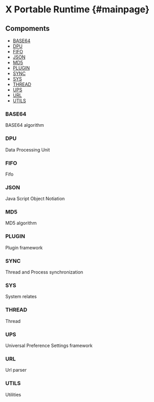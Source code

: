 X Portable Runtime {#mainpage}
==================

## Compoments

* [BASE64](#m_base64)
* [DPU](#m_dpu)
* [FIFO](#m_fifo)
* [JSON](#m_json)
* [MD5](#m_md5)
* [PLUGIN](#m_plugin)
* [SYNC](#m_sync)
* [SYS](#m_sys)
* [THREAD](#m_thread)
* [UPS](#m_ups)
* [URL](#m_url)
* [UTILS](#m_utils)

### <a id="m_base64"></a>BASE64

BASE64 algorithm

### <a id="m_dpu"></a>DPU

Data Processing Unit

### <a id="m_fifo"></a>FIFO

Fifo

### <a id="m_json"></a>JSON

Java Script Object Notiation

### <a id="m_md5"></a>MD5

MD5 algorithm

### <a id="m_plugin"></a>PLUGIN

Plugin framework

### <a id="m_sync"></a>SYNC

Thread and Process synchronization

### <a id="m_sys"></a>SYS

System relates

### <a id="m_thread"></a>THREAD

Thread

### <a id="m_ups"></a>UPS

Universal Preference Settings framework

### <a id="m_url"></a>URL

Url parser

### <a id="m_utils"></a>UTILS

Utilities
